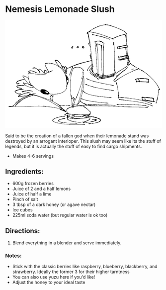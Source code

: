 # Nemesis Lemonade Slush

![Chirr and Cyborg sharing a meal](../Art/chirr_cyborg_eating.webp)

Said to be the creation of a fallen god when their lemonade stand was destroyed by an arrogant interloper. This slush may seem like its the stuff of legends, but it is actually the stuff of easy to find cargo shipments.

- Makes 4-6 servings

## Ingredients:

- 600g frozen berries
- Juice of 2 and a half lemons
- Juice of half a lime
- Pinch of salt
- 3 tbsp of a dark honey (or agave nectar)
- Ice cubes
- 225ml soda water (but regular water is ok too)

## Directions:

1. Blend everything in a blender and serve immediately.

### Notes:

- Stick with the classic berries like raspberry, blueberry, blackberry, and strawberry. Ideally the former 3 for their higher tarntness
- You can also use yuzu here if you'd like!
- Adjust the honey to your ideal taste
